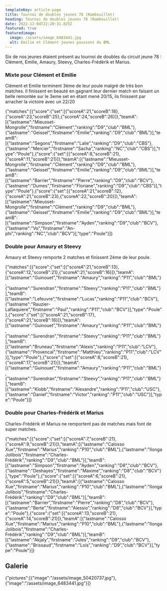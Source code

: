 ```yaml
---
templateKey: article-page
title: Tournoi de doubles jeunes 78 (Rambouillet)
heading: Tournoi de doubles jeunes 78 (Rambouillet)
date: 2022-12-04T22:28:31.825Z
featured: true
featuredimage:
  image: /assets/image_6483441.jpg
  alt: Emilie et Clément jeunes poussent du BML
---
```

S﻿ix de nos jeunes étaient présent au tournoi de doubles du circuit jeune 78 : Clément, Emilie, Amaury, Steevy, Charles-Frédérik et Marius.

### M﻿ixte pour Clément et Emilie

C﻿lément et Emilie terminent 3ème de leur poule malgré de très bon matches. Il finissent en beauté en gagnant leur dernier match en faisant un belle remontée sur le 3eme set en étant mené 20/15, ils finissent par arracher la victoire avec un 22/20

<scoreboard>{"matches":[{"score":{"set":[{"scoreA":21,"scoreB":18},{"scoreA":23,"scoreB":25},{"scoreA":24,"scoreB":26}]},"teamA":[{"lastname":"Mieusset-Mongrolle","firstname":"Clément","ranking":"D9","club":"BML"},{"lastname":"Geissel","firstname":"Emilie","ranking":"D9","club":"BML"}],"teamB":[{"lastname":"Segons","firstname":"Lalie","ranking":"D9","club":"CBS"},{"lastname":"Mercier","firstname":"Sacha","ranking":"NC","club":"CBS"}],"type":"Poule"},{"score":{"set":[{"scoreA":8,"scoreB":21},{"scoreA":11,"scoreB":21}]},"teamA":[{"lastname":"Mieusset-Mongrolle","firstname":"Clément","ranking":"D9","club":"BML"},{"lastname":"Geissel","firstname":"Emilie","ranking":"D9","club":"BML"}],"teamB":[{"lastname":"Barrier","firstname":"Pierre","ranking":"D9","club":"BCV"},{"lastname":"Dumes","firstname":"Floriane","ranking":"D9","club":"CBS"}],"type":"Poule"},{"score":{"set":[{"scoreA":21,"scoreB":12},{"scoreA":21,"scoreB":23},{"scoreA":22,"scoreB":20}]},"teamA":[{"lastname":"Mieusset-Mongrolle","firstname":"Clément","ranking":"D9","club":"BML"},{"lastname":"Geissel","firstname":"Emilie","ranking":"D9","club":"BML"}],"teamB":[{"lastname":"Simpson","firstname":"Ayden","ranking":"D9","club":"BCV"},{"lastname":"Vo","firstname":"An-phi","ranking":"NC","club":"BCV"}],"type":"Poule"}]}</scoreboard>

### D﻿ouble pour Amaury et Steevy

A﻿maury et Steevy remporte 2 matches et finissent 2ème de leur poule.

<scoreboard>{"matches":[{"score":{"set":[{"scoreA":21,"scoreB":13},{"scoreA":12,"scoreB":21},{"scoreA":21,"scoreB":16}]},"teamA":[{"lastname":"Guinouet","firstname":"Amaury","ranking":"P11","club":"BML"},{"lastname":"Surendran","firstname":"Steevy","ranking":"P11","club":"BML"}],"teamB":[{"lastname":"Lefeuvre","firstname":"Lucas","ranking":"P11","club":"BCV"},{"lastname":"Rauzier-Laflaquiere","firstname":"Paul","ranking":"P11","club":"BCV"}],"type":"Poule"},{"score":{"set":[{"scoreA":21,"scoreB":17},{"scoreA":21,"scoreB":16}]},"teamA":[{"lastname":"Guinouet","firstname":"Amaury","ranking":"P11","club":"BML"},{"lastname":"Surendran","firstname":"Steevy","ranking":"P11","club":"BML"}],"teamB":[{"lastname":"Bruneau","firstname":"Alexis","ranking":"P11","club":"LCV"},{"lastname":"Provencal","firstname":"Matthieu","ranking":"P11","club":"LCV"}],"type":"Poule"},{"score":{"set":[{"scoreA":8,"scoreB":21},{"scoreA":17,"scoreB":21}]},"teamA":[{"lastname":"Guinouet","firstname":"Amaury","ranking":"P11","club":"BML"},{"lastname":"Surendran","firstname":"Steevy","ranking":"P11","club":"BML"}],"teamB":[{"lastname":"Klobb","firstname":"Alexandre","ranking":"P11","club":"USC"},{"lastname":"Daniel","firstname":"Victor","ranking":"P11","club":"USC"}],"type":"Poule"}]}</scoreboard>

### D﻿ouble pour Charles-Frédérik et Marius

Charles-Frédérik et Marius ne remportent pas de matches mais font de super matches.

<scoreboard>{"matches":[{"score":{"set":[{"scoreA":7,"scoreB":21},{"scoreA":9,"scoreB":21}]},"teamA":[{"lastname":"Calosso Xue","firstname":"Marius","ranking":"P10","club":"BML"},{"lastname":"Ilonga Jolibois","firstname":"Charles-Frédérik","ranking":"D9","club":"BML"}],"teamB":[{"lastname":"Simpson","firstname":"Ayden","ranking":"D8","club":"BCV"},{"lastname":"Deshayes","firstname":"Maxime","ranking":"D8","club":"BCV"}],"type":"Poule"},{"score":{"set":[{"scoreA":6,"scoreB":21},{"scoreA":5,"scoreB":21}]},"teamA":[{"lastname":"Calosso Xue","firstname":"Marius","ranking":"P10","club":"BML"},{"lastname":"Ilonga Jolibois","firstname":"Charles-Frédérik","ranking":"D9","club":"BML"}],"teamB":[{"lastname":"Barrier","firstname":"Pierre","ranking":"D8","club":"BCV"},{"lastname":"Berte","firstname":"Alessio","ranking":"D8","club":"BCV"}],"type":"Poule"},{"score":{"set":[{"scoreA":13,"scoreB":21},{"scoreA":14,"scoreB":21}]},"teamA":[{"lastname":"Calosso Xue","firstname":"Marius","ranking":"P10","club":"BML"},{"lastname":"Ilonga Jolibois","firstname":"Charles-Frédérik","ranking":"D9","club":"BML"}],"teamB":[{"lastname":"Akjaly","firstname":"Jules","ranking":"D9","club":"BCV"},{"lastname":"Brissaud","firstname":"Lois","ranking":"D9","club":"BCV"}],"type":"Poule"}]}</scoreboard>

## Galerie

<gallery>{"pictures":[{"image":"/assets/image_50420737.jpg"},{"image":"/assets/image_6483441.jpg"}]}</gallery>